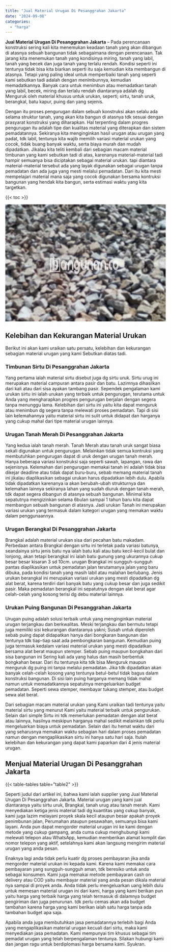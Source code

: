 ```yaml
---
title: "Jual Material Urugan Di Pesanggrahan Jakarta"
date: "2024-09-08"
categories: 
  - "harga"
---
```


**Jual Material Urugan Di Pesanggrahan Jakarta** – Pada perencanaan konstruksi sering kali kita menemukan keadaan tanah yang akan dibangun di atasnya sebuah bangunan tidak sebagaimana dengan perencanaan. Tak jarang kita menemukan tanah yang kondisinya miring, tanah yang labil, tanah yang becek dan juga tanah yang terlalu rendah. Kondisi seperti ini tentunya tidak bisa kita biarkan seperti itu saja kemudian kita membangun di atasnya. Tetapi yang paling ideal untuk memperbaiki tanah yang seperti kami sebutkan tadi adalah dengan menimbunnya, kemudian memadatkannya. Banyak cara untuk menimbun atau memadatkan tanah yang labil, becek, miring dan terlalu rendah diantaranya adalah dg Menguruk oleh material khusus untuk urukan, seperti; sirtu, tanah uruk, berangkal, batu kapur, puing dan yang sejenis.

Dengan itu proses pengurugan dalam sebuah konstruksi akan selalu ada selama struktur tanah, yang akan kita bangun di atasnya tdk sesuai dengan prasyarat konstruksi yang diharapkan. Hal terpenting dalam progres pengurugan itu adalah tipe dan kualitas material yang diterapkan dan sistem pemadatannya. Sekiranya kita menginginkan hasil urugan atau urugan yang padat, tdk labil, tentunya kita wajib memilih variasi material urukan yang cocok, tidak buang banyak waktu, serta biaya murah dan mudah dipadatkan. Jikalau kita teliti kembali dari sebagian macam material timbunan yang kami sebutkan tadi di atas, karenanya material-material tadi hampir semuanya bisa diciptakan sebagai material urukan. tapi diantara material-material tersebut ada yang layak digunakan sebagai urugan tanpa pemadatan dan ada juga yang mesti melalui pemadatan. Dari itu kita mesti mempelajari material mana saja yang cocok digunakan bersama kontruksi bangunan yang hendak kita bangun, serta estimasi waktu yang kita targetkan.

{{< toc >}}

![Jual Material Urugan Di Pesanggrahan Jakarta](/images/jual-urugan-19.png)

## Kelebihan dan Kekurangan Material Urukan

Berikut ini akan kami uraikan satu persatu, kelebihan dan kekurangan sebagian material urugan yang kami Sebutkan diatas tadi.

### Timbunan Sirtu Di Pesanggrahan Jakarta

Yang pertama ialah material sirtu disebut juga dg sirtu uruk. Sirtu urug ini merupakan material campuran antara pasir dan batu. Lazimnya dihasilkan dari kali atau dari sisa ayakan tambang pasir. Sependek pengalaman kami urukan sirtu ini ialah urukan yang terbaik untuk pengurugan, terutama untuk Anda yang mengharapkan progres pengurugan berjalan dengan segera tanpa menunggu lama. Kelebihan dari sirtu ini yaitu kita dapat menguruk atau menimbun dg segera tanpa melewati proses pemadatan. Tapi di sisi lain kelemahannya yaitu material sirtu ini sulit untuk didapat dan harganya yang cukup mahal dari tipe material urugan lainnya.

### Urugan Tanah Merah Di Pesanggrahan Jakarta

Yang kedua ialah tanah merah. Tanah Merah atau tanah uruk sangat biasa sekali digunakan untuk pengurugan. Melainkan tidak semua kontruksi yang membutuhkan pengurugan dapat di uruk dengan urugan tanah merah. Hanya beberapa variasi konstruksi saja seperti sawah, lapangan, rawa dan sejenisnya. Kelemahan dari pengurugan memakai tanah ini adalah tidak bisa dikejar deadline atau tidak dapat buru-buru, sebab memang material tanah ini jikalau diaplikasikan sebagai urukan harus dipadatkan lebih dulu. Apabila tidak dipadatkan karenanya ia akan berubah-ubah strukturnya dan kelemahan lainnya sekiranya lahan yang sudah diuruk dengan tanah merah, tdk dapat segera dibangun di atasnya sebuah bangunan. Minimal kita sepatutnya mengizinkan selama 6bulan sampai 1 tahun baru kita dapat membangun sebuah bangunan di atasnya. Jadi urukan Tanah ini merupakan variasi urukan yang termasuk dalam kategori urugan yang memakan waktu dalam penggunaannya.

### Urugan Berangkal Di Pesanggrahan Jakarta

Brangkal adalah material urukan sisa dari pecahan batu makadam. Perbedaan antara Brangkal dengan sirtu ini terletak pada variasi batunya, seandainya sirtu jenis batu nya ialah batu kali atau batu kecil-kecil bulat dan lonjong, akan tetapi berangkal ini ialah batu gunung yang ukurannya cukup besar besar kisaran 3 sd 10cm. urugan Brangkal ini sungguh-sungguh pantas diaplikasikan untuk pemadatan jalan terutamanya jalan yang baru dibuka, pada kondisi tanah yang masih labil atau malahan berlubang. Jenis urukan berangkal ini merupakan variasi urukan yang mesti dipadatkan dg alat berat, karena terdiri dari banyak batu yang cukup besar dan juga sedikit pasir. Maka pemadatan berangkal ini sepatutnya dengan alat berat agar celah-celah yang kosong terisi dg debu material lainnya.

### Urukan Puing Bangunan Di Pesanggrahan Jakarta

Urugan puing adalah solusi terbaik untuk yang menginginkan material urugan terjangkau dan berkwalitas. Meski terjangkau dan bermutu tetapi juga memiliki sisi kekurangan diantaranya yakni; Susah untuk diperoleh sebab puing dapat didapatkan hanya dari bongkaran bangunan dan tentunya tdk tiap-tiap saat ada pembongkaran bangunan. Kemudian puing juga termasuk kedalam variasi material urukan yang mesti dipadatkan bersama alat berat maupun stemper. Sebab puing maupun bongkahan dari sisa bangunan ini Sering kali ada yang halus dan masih berbentuk bongkahan besar. Dari itu tentunya kita tdk bisa Menguruk maupun menguruk dg puing ini tanpa melalui pemadatan. Jika tdk dipadatkan akan banyak celah-celah kosong yang tentunya betul-betul tidak bagus dalam konstruksi bangunan. Di sisi lain puing harganya memang tidak mahal namun untuk memadatkannya sepatutnya mengeluarkan budget pemadatan. Seperti sewa stemper, membayar tukang stemper, atau budget sewa alat berat.

Dari sebagian macam material urukan yang Kami uraikan tadi tentunya yaitu material sirtu yang menurut Kami yaitu material terbaik untuk pengurukan. Selain dari simple Sirtu ini tdk memerlukan pemadatan dengan alat berat atau lainnya, hasilnya meskipun harganya mahal sedikit melainkan tdk perlu mengeluarkan biaya untuk pemadatan. Selain dari itu hemat waktu dari yang seharusnya memakan waktu sebagian hari dalam proses pemadatan namun dengan mengaplikasikan sirtu ini hanya satu hari saja. Itulah kelebihan dan kekurangan yang dapat kami paparkan dari 4 jenis material urugan.

## Menjual Material Urugan Di Pesanggrahan Jakarta

{{< table-tables table="table2" >}}

Seperti judul dari artikel ini, bahwa kami ialah supplier yang Jual Material Urugan Di Pesanggrahan Jakarta. Material urugan yang kami jual diantaranya yaitu sirtu uruk, Brangkal, tanah urug atau tanah merah. Kami menyediakan ketiga jenis material tadi dg kuantitas yang cukup banyak, kami juga lazim melayani proyek skala kecil ataupun besar apakah proyek penimbunan jalan, Perumahan ataupun pesawahan, semuanya bisa kami layani. Anda pun dapat mengorder material urugan ini ke kami dengan metode yang cukup gampang, anda cuma cukup menghubungi kami melewati telepon atau WhatsApp, kemudian memberikan alamat komplit dan nomor telepon yang aktif, setelahnya kami akan langsung mengirim material urugan yang anda pesan.

Enaknya lagi anda tidak perlu kuatir dg proses pembayaran jika anda mengorder material urukan ini kepada kami. Karena kami memakai cara pembayaran yang sungguh-sungguh aman, tdk beresiko untuk anda sebagai konsumen. Kami juga memakai metode pembayaran cash on delivery atau COD yaitu membayar material yang anda pesan dikala material nya sampai di proyek anda. Anda tidak perlu mengeluarkan uang lebih dulu untuk memesan material urugan ini dari kami, harga yang kami berikan pun yaitu harga yang terbaik harga yang telah termasuk di dalamnya budget pengiriman dan juga penurunan. tdk perlu cemas akan ada budget tambahan karena harga yang kami berikan ialah satu harga tanpa ada tambahan budget apa saja.

Apabila anda juga membutuhkan jasa pemadatannya terlebih bagi Anda yang mengaplikasikan material urugan kecuali dari sirtu, maka kami menyediakan jasa pemadatan. Kami mempunyai tim khusus sebagai tim pemadat urugan yang telah berpengalaman tentunya. Silakan hubungi kami dan jangan ragu untuk berdiplomasi harga bersama kami. Syukran.
